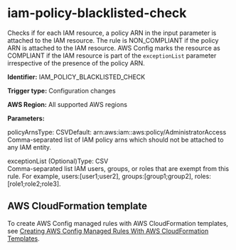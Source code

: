 # iam\-policy\-blacklisted\-check<a name="iam-policy-blacklisted-check"></a>

Checks if for each IAM resource, a policy ARN in the input parameter is attached to the IAM resource\. The rule is NON\_COMPLIANT if the policy ARN is attached to the IAM resource\. AWS Config marks the resource as COMPLIANT if the IAM resource is part of the `exceptionList` parameter irrespective of the presence of the policy ARN\.

**Identifier:** IAM\_POLICY\_BLACKLISTED\_CHECK

**Trigger type:** Configuration changes

**AWS Region:** All supported AWS regions

**Parameters:**

policyArnsType: CSVDefault: arn:aws:iam::aws:policy/AdministratorAccess  
Comma\-separated list of IAM policy arns which should not be attached to any IAM entity\.

exceptionList \(Optional\)Type: CSV  
Comma\-separated list IAM users, groups, or roles that are exempt from this rule\. For example, users:\[user1;user2\], groups:\[group1;group2\], roles:\[role1;role2;role3\]\.

## AWS CloudFormation template<a name="w26aac11c31c17b7d207c15"></a>

To create AWS Config managed rules with AWS CloudFormation templates, see [Creating AWS Config Managed Rules With AWS CloudFormation Templates](aws-config-managed-rules-cloudformation-templates.md)\.